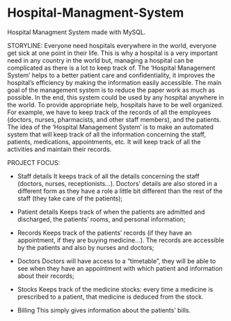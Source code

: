 # Hospital-Managment-System
Hospital Managment System made with MySQL.

STORYLINE:
Everyone need hospitals everywhere in the world, everyone get sick at one point in their life. This is why a hospital is a very important need in any country in the world but, managing a hospital can be complicated as there is a lot to keep track of. 
The ‘Hospital Management System’ helps to a better patient care and confidentiality, it improves the hospital’s efficiency by making the information easily accessible. The main goal of the management system is to reduce the paper work as much as possible. In the end, this system could be used by any hospital anywhere in the world.
To provide appropriate help, hospitals have to be well organized. For example, we have to keep track of the records of all the employees (doctors, nurses, pharmacists, and other staff members), and the patients.
The idea of the ‘Hospital Management System’ is to make an automated system that will keep track of all the information concerning the staff, patients, medications, appointments, etc. It will keep track of all the activities and maintain their records.



PROJECT FOCUS:
- Staff details
  It keeps track of all the details concerning the staff (doctors, nurses, receptionists…). Doctors’ details are also stored in a different form as they have a role a little bit different than the rest of the staff (they take care of the patients);

- Patient details
  Keeps track of when the patients are admitted and discharged, the patients’ rooms, and personal information;

- Records 
  Keeps track of the patients’ records (if they have an appointment, if they are buying medicine…). The records are accessible by the       patients and also by nurses and doctors;

- Doctors 
  Doctors will have access to a “timetable”, they will be able to see when they have an appointment with which patient and information       about their records;

- Stocks
  Keeps track of the medicine stocks: every time a medicine is prescribed to a patient, that medicine is deduced from the stock.

- Billing 
  This simply gives information about the patients’ bills.
